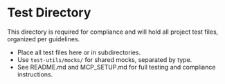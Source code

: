 # Test Directory

This directory is required for compliance and will hold all project test files, organized per guidelines.

- Place all test files here or in subdirectories.
- Use `test-utils/mocks/` for shared mocks, separated by type.
- See README.md and MCP_SETUP.md for full testing and compliance instructions.
